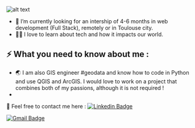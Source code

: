 ![alt text](./images/top.jpg)

- 🔭 I’m currently looking for an intership of 4-6 months in web development (Full Stack), remotely or in Toulouse city.
- 👩‍💻 I love to learn about tech and how it impacts our world.



## ⚡ What you need to know about me :
- :earth_asia: I am also GIS engineer #geodata and know how to code in Python and use QGIS and ArcGIS. I would love to work on a project that combines both of my passions, although it is not required !
- 

:art: Feel free to contact me here :
[![Linkedin Badge](https://img.shields.io/badge/-LéaMahler-blue?style=flat-square&logo=Linkedin&logoColor=white&link=https://www.https://www.linkedin.com/in/l%C3%A9a-mahler/)](https://www.linkedin.com/in/l%C3%A9a-mahler/)

[![Gmail Badge](https://img.shields.io/badge/-mail@leamahler85.co.in-d14836?style=flat-square&logo=Gmail&logoColor=white&link=mailto:mail@leamahler85.co.in)](mailto:mail@leamahler85.co.in)


